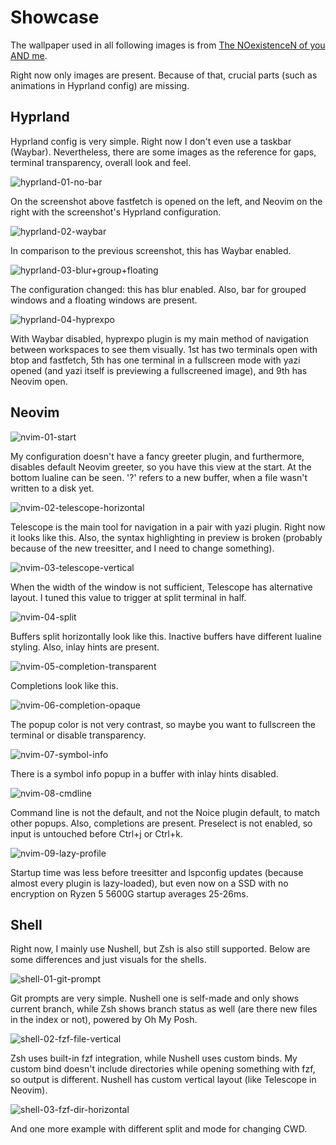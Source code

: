 # Showcase

The wallpaper used in all following images is from
[The NOexistenceN of you AND me](https://store.steampowered.com/app/2873080/The_NOexistenceN_of_you_AND_me/).

Right now only images are present. Because of that, crucial parts (such as
animations in Hyprland config) are missing.

## Hyprland

Hyprland config is very simple. Right now I don't even use a taskbar (Waybar).
Nevertheless, there are some images as the reference for gaps, terminal
transparency, overall look and feel.

![hyprland-01-no-bar](./showcase/hyprland/01-no-bar.png)

On the screenshot above fastfetch is opened on the left, and Neovim on the right
with the screenshot's Hyprland configuration.

![hyprland-02-waybar](./showcase/hyprland/02-waybar.png)

In comparison to the previous screenshot, this has Waybar enabled.

![hyprland-03-blur+group+floating](./showcase/hyprland/03-blur+group+floating.png)

The configuration changed: this has blur enabled. Also, bar for grouped windows
and a floating windows are present.

![hyprland-04-hyprexpo](./showcase/hyprland/04-hyprexpo.png)

With Waybar disabled, hyprexpo plugin is my main method of navigation between
workspaces to see them visually. 1st has two terminals open with btop and
fastfetch, 5th has one terminal in a fullscreen mode with yazi opened (and yazi
itself is previewing a fullscreened image), and 9th has Neovim open.

## Neovim

![nvim-01-start](./showcase/nvim/01-start.png)

My configuration doesn't have a fancy greeter plugin, and furthermore, disables
default Neovim greeter, so you have this view at the start. At the bottom
lualine can be seen. '?' refers to a new buffer, when a file wasn't written to a
disk yet.

![nvim-02-telescope-horizontal](./showcase/nvim/02-telescope-horizontal.png)

Telescope is the main tool for navigation in a pair with yazi plugin. Right now
it looks like this. Also, the syntax highlighting in preview is broken (probably
because of the new treesitter, and I need to change something).

![nvim-03-telescope-vertical](./showcase/nvim/03-telescope-vertical.png)

When the width of the window is not sufficient, Telescope has alternative
layout. I tuned this value to trigger at split terminal in half.

![nvim-04-split](./showcase/nvim/04-split.png)

Buffers split horizontally look like this. Inactive buffers have different
lualine styling. Also, inlay hints are present.

![nvim-05-completion-transparent](./showcase/nvim/05-completion-transparent.png)

Completions look like this.

![nvim-06-completion-opaque](./showcase/nvim/06-completion-opaque.png)

The popup color is not very contrast, so maybe you want to fullscreen the
terminal or disable transparency.

![nvim-07-symbol-info](./showcase/nvim/07-symbol-info.png)

There is a symbol info popup in a buffer with inlay hints disabled.

![nvim-08-cmdline](./showcase/nvim/08-cmdline.png)

Command line is not the default, and not the Noice plugin default, to match
other popups. Also, completions are present. Preselect is not enabled, so input
is untouched before Ctrl+j or Ctrl+k.

![nvim-09-lazy-profile](./showcase/nvim/09-lazy-profile.png)

Startup time was less before treesitter and lspconfig updates (because almost
every plugin is lazy-loaded), but even now on a SSD with no encryption on Ryzen
5 5600G startup averages 25-26ms.

## Shell

Right now, I mainly use Nushell, but Zsh is also still supported. Below are some
differences and just visuals for the shells.

![shell-01-git-prompt](./showcase/shell/01-git-prompt.png)

Git prompts are very simple. Nushell one is self-made and only shows current
branch, while Zsh shows branch status as well (are there new files in the index
or not), powered by Oh My Posh.

![shell-02-fzf-file-vertical](./showcase/shell/02-fzf-file-vertical.png)

Zsh uses built-in fzf integration, while Nushell uses custom binds. My custom
bind doesn't include directories while opening something with fzf, so output is
different. Nushell has custom vertical layout (like Telescope in Neovim).

![shell-03-fzf-dir-horizontal](./showcase/shell/03-fzf-dir-horizontal.png)

And one more example with different split and mode for changing CWD.
